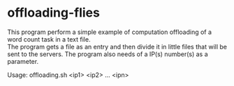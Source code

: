# offloading-flies
This program perform a simple example of computation offloading of a word count task in a text file.  
The program gets a file as an entry and then divide it in little files that will be sent to the servers.
The program also needs of a IP(s) number(s) as a parameter.

Usage: offloading.sh \<ip1> \<ip2> ... \<ipn>

